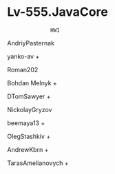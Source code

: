 # Lv-555.JavaCore

                  HW1
                  
AndriyPasternak

yanko-av          +

Roman202 

Bohdan Melnyk     +

DTomSawyer        +

NickolayGryzov    

beemaya13         +

OlegStashkiv      +

AndrewKbrn        +

TarasAmelianovych +
